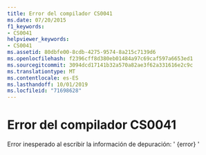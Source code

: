 ```yaml
---
title: Error del compilador CS0041
ms.date: 07/20/2015
f1_keywords:
- CS0041
helpviewer_keywords:
- CS0041
ms.assetid: 80dbfe00-8cdb-4275-9574-8a215c7139d6
ms.openlocfilehash: f2396cff8d380eb01484a97c69caf597a6653ed1
ms.sourcegitcommit: 3094dcd17141b32a570a82ae3f62a331616e2c9c
ms.translationtype: MT
ms.contentlocale: es-ES
ms.lasthandoff: 10/01/2019
ms.locfileid: "71698628"
---
```

# <a name="compiler-error-cs0041"></a>Error del compilador CS0041

Error inesperado al escribir la información de depuración: ' {error} '
